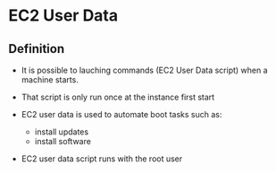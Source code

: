 # EC2 User Data

## Definition

- It is possible to lauching commands (EC2 User Data script) when a machine starts.

- That script is only run once at the instance first start

- EC2 user data is used to automate boot tasks such as:
    - install updates
    - install software

- EC2 user data script runs with the root user

